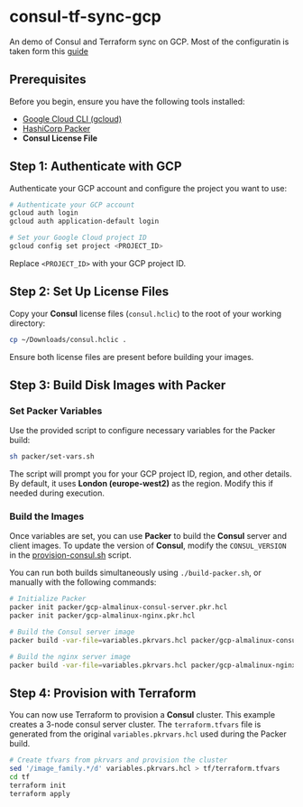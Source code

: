 # consul-tf-sync-gcp
An demo of Consul and Terraform sync on GCP. Most of the configuratin is taken form this [guide](https://developer.hashicorp.com/consul/tutorials/network-automation/consul-terraform-sync)

## Prerequisites

Before you begin, ensure you have the following tools installed:

- [Google Cloud CLI (gcloud)](https://cloud.google.com/sdk/docs/install)
- [HashiCorp Packer](https://developer.hashicorp.com/packer/tutorials/docker-get-started/get-started-install-cli)
- **Consul License File**

## Step 1: Authenticate with GCP

Authenticate your GCP account and configure the project you want to use:

```bash
# Authenticate your GCP account
gcloud auth login
gcloud auth application-default login

# Set your Google Cloud project ID
gcloud config set project <PROJECT_ID>
```

Replace `<PROJECT_ID>` with your GCP project ID.

## Step 2: Set Up License Files

Copy your **Consul** license files (`consul.hclic`) to the root of your working directory:

```bash
cp ~/Downloads/consul.hclic .
```

Ensure both license files are present before building your images.

## Step 3: Build Disk Images with Packer
### Set Packer Variables

Use the provided script to configure necessary variables for the Packer build:

```bash
sh packer/set-vars.sh
```

The script will prompt you for your GCP project ID, region, and other details. By default, it uses **London (europe-west2)** as the region. Modify this if needed during execution.

### Build the Images

Once variables are set, you can use **Packer** to build the **Consul** server and client images. To update the version of **Consul**, modify the `CONSUL_VERSION` in the [provision-consul.sh](./packer/scripts/provision-consul.sh) script.

You can run both builds simultaneously using `./build-packer.sh`, or manually with the following commands:

```bash
# Initialize Packer
packer init packer/gcp-almalinux-consul-server.pkr.hcl
packer init packer/gcp-almalinux-nginx.pkr.hcl

# Build the Consul server image
packer build -var-file=variables.pkrvars.hcl packer/gcp-almalinux-consul-server.pkr.hcl

# Build the nginx server image
packer build -var-file=variables.pkrvars.hcl packer/gcp-almalinux-nginx.pkr.hcl
```

## Step 4: Provision with Terraform

You can now use Terraform to provision a **Consul** cluster. This example creates a 3-node consul server cluster. The `terraform.tfvars` file is generated from the original `variables.pkrvars.hcl` used during the Packer build.

```bash
# Create tfvars from pkrvars and provision the cluster
sed '/image_family.*/d' variables.pkrvars.hcl > tf/terraform.tfvars
cd tf
terraform init
terraform apply
```
